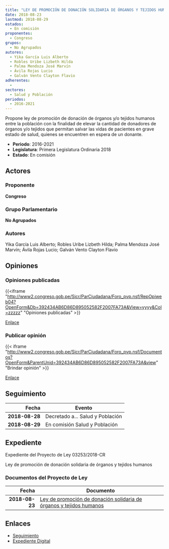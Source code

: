 ```yaml
---
title: "LEY DE PROMOCIÓN DE DONACIÓN SOLIDARIA DE ÓRGANOS Y TEJIDOS HUMANOS"
date: 2018-08-23
lastmod: 2018-08-29
estados: 
  - En comisión
proponentes: 
  - Congreso
grupos: 
  - No Agrupados
autores: 
  - Yika García Luis Alberto
  - Robles Uribe Lizbeth Hilda
  - Palma Mendoza José Marvín
  - Ávila Rojas Lucio
  - Galván Vento Clayton Flavio
adherentes: 
  - 
sectores: 
  - Salud y Población
periodos: 
  - 2016-2021
---
```


Propone ley de promoción de donación de órganos y/o tejidos humanos entre la población con la finalidad de elevar la cantidad de donadores de órganos y/o tejidos que permitan salvar las vidas de pacientes en grave estado de salud, quienes se encuentren en espera de un donante.

- **Periodo**: 2016-2021
- **Legislatura**: Primera Legislatura Ordinaria 2018
- **Estado**: En comisión

## Actores

### Proponente

**Congreso**

### Grupo Parlamentario

**No Agrupados**

### Autores

Yika García Luis Alberto; Robles Uribe Lizbeth Hilda; Palma Mendoza José Marvín; Ávila Rojas Lucio; Galván Vento Clayton Flavio


## Opiniones

### Opiniones publicadas

{{<iframe "http://www2.congreso.gob.pe/Sicr/ParCiudadana/Foro_pvp.nsf/RepOpiweb04?OpenForm&Db=392434AB6D86D895052582F2007FA73A&View=yyyy&Col=zzzzz" "Opiniones publicadas" >}}

[Enlace](http://www2.congreso.gob.pe/Sicr/ParCiudadana/Foro_pvp.nsf/RepOpiweb04?OpenForm&Db=392434AB6D86D895052582F2007FA73A&View=yyyy&Col=zzzzz)
### Publicar opinión

{{< iframe "http://www2.congreso.gob.pe/Sicr/ParCiudadana/Foro_pvp.nsf/Documentos?OpenForm&ParentUnid=392434AB6D86D895052582F2007FA73A&view" "Brindar opinión" >}}

[Enlace](http://www2.congreso.gob.pe/Sicr/ParCiudadana/Foro_pvp.nsf/Documentos?OpenForm&ParentUnid=392434AB6D86D895052582F2007FA73A&view)

## Seguimiento

| Fecha | Evento |
|------:|--------|
| **2018-08-28** | Decretado a... Salud y Población|
| **2018-08-29** | En comisión Salud y Población|


## Expediente

Expediente del Proyecto de Ley 03253/2018-CR

Ley de promoción de donación solidaria de órganos y tejidos humanos


### Documentos del Proyecto de Ley

| Fecha | Documento |
|------:|--------|
| **2018-08-23** | [Ley de promoción de donación solidaria de órganos y tejidos humanos](http://www.leyes.congreso.gob.pe/Documentos/2016_2021/Proyectos_de_Ley_y_de_Resoluciones_Legislativas/PL0325320180823..pdf) |

## Enlaces 

- [Seguimiento](http://www2.congreso.gob.pehttp://www2.congreso.gob.pe/Sicr/TraDocEstProc/CLProLey2016.nsf/f7fff46988ca05b1052578e100829cc7/46f8fc2ea4548f70052582f20068affe?OpenDocument)
- [Expediente Digital](http://www2.congreso.gob.pehttp://www2.congreso.gob.pe/Sicr/TraDocEstProc/CLProLey2016.nsf/f7fff46988ca05b1052578e100829cc7/46f8fc2ea4548f70052582f20068affe?OpenDocument&Click=05257FB7005EB655.eb71d0cf91d8294e05256cdf006b5706/$Body/0.1C6C)
